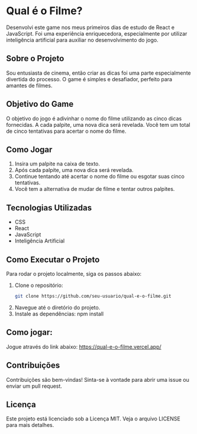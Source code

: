 # Qual é o Filme?

Desenvolvi este game nos meus primeiros dias de estudo de React e JavaScript. Foi uma experiência enriquecedora, especialmente por utilizar inteligência artificial para auxiliar no desenvolvimento do jogo.

## Sobre o Projeto

Sou entusiasta de cinema, então criar as dicas foi uma parte especialmente divertida do processo. O game é simples e desafiador, perfeito para amantes de filmes.

## Objetivo do Game

O objetivo do jogo é adivinhar o nome do filme utilizando as cinco dicas fornecidas. A cada palpite, uma nova dica será revelada. Você tem um total de cinco tentativas para acertar o nome do filme.

## Como Jogar

1. Insira um palpite na caixa de texto.
2. Após cada palpite, uma nova dica será revelada.
3. Continue tentando até acertar o nome do filme ou esgotar suas cinco tentativas.
4. Você tem a alternativa de mudar de filme e tentar outros palpites.

## Tecnologias Utilizadas

- CSS
- React
- JavaScript
- Inteligência Artificial

## Como Executar o Projeto

Para rodar o projeto localmente, siga os passos abaixo:

1. Clone o repositório:
   ```sh
   git clone https://github.com/seu-usuario/qual-e-o-filme.git
2. Navegue até o diretório do projeto.
3. Instale as dependências:
   npm install

## Como jogar:
Jogue através do link abaixo:
https://qual-e-o-filme.vercel.app/

## Contribuições
Contribuições são bem-vindas! Sinta-se à vontade para abrir uma issue ou enviar um pull request.

## Licença
Este projeto está licenciado sob a Licença MIT. Veja o arquivo LICENSE para mais detalhes.
